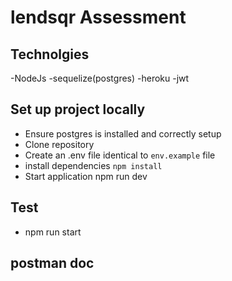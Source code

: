 # lendsqr Assessment

## Technolgies
-NodeJs
-sequelize(postgres)
-heroku
-jwt

## Set up project locally
* Ensure postgres is installed and correctly setup
* Clone repository
* Create an .env file identical to `env.example` file
* install dependencies `npm install`
* Start application npm run dev


## Test
* npm run start

## postman doc
